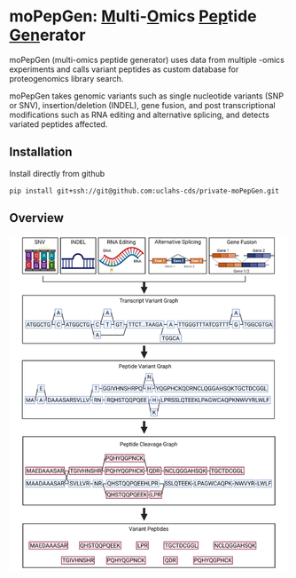 # moPepGen: <u>M</u>ulti-<u>O</u>mics <u>Pep</u>tide <u>Gen</u>erator

moPepGen (multi-omics peptide generator) uses data from multiple -omics experiments and calls variant peptides as custom database for proteogenomics library search.

moPepGen takes genomic variants such as single nucleotide variants (SNP or SNV), insertion/deletion (INDEL), gene fusion, and post transcriptional modifications such as RNA editing and alternative splicing, and detects variated peptides affected.

## Installation

Install directly from github

```
pip install git+ssh://git@github.com:uclahs-cds/private-moPepGen.git
```

## Overview

![graphic-abstract](img/graphic-abstract.png)